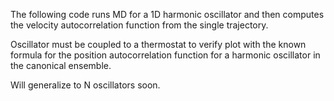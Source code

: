 The following code runs MD for a 1D harmonic oscillator and then computes the velocity autocorrelation function from the single trajectory. 

Oscillator must be coupled to a thermostat to verify plot with the known formula for the position autocorrelation function for a harmonic oscillator in the canonical ensemble.

Will generalize to N oscillators soon.
